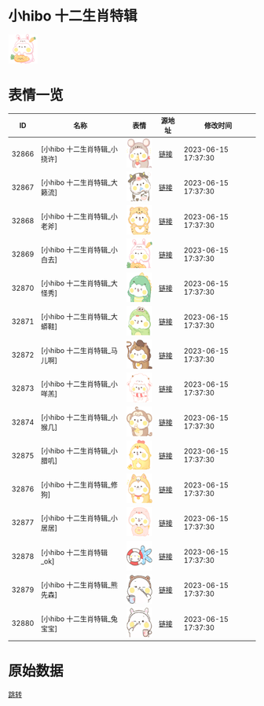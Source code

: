 # 小hibo 十二生肖特辑

<img src="./cover.png" height="60" alt="cover" />

# 表情一览

|ID|名称|表情|源地址|修改时间|
|----|----|----|----|----|
|32866|[小hibo 十二生肖特辑_小挠许]|<img src="./pic/032866_%5B小hibo 十二生肖特辑_小挠许%5D.png" height="60" alt="小挠许"/>|[链接](https://i0.hdslb.com/bfs/garb/7ea60057080bc4d7a325d2cc94fae1a9e798b460.png)|2023-06-15 17:37:30|
|32867|[小hibo 十二生肖特辑_大籁流]|<img src="./pic/032867_%5B小hibo 十二生肖特辑_大籁流%5D.png" height="60" alt="大籁流"/>|[链接](https://i0.hdslb.com/bfs/garb/4689f1f03b2660959dd905af3370a81af5c90c6c.png)|2023-06-15 17:37:30|
|32868|[小hibo 十二生肖特辑_小老斧]|<img src="./pic/032868_%5B小hibo 十二生肖特辑_小老斧%5D.png" height="60" alt="小老斧"/>|[链接](https://i0.hdslb.com/bfs/garb/27965636d6a02192c9d75449874c5af11ac7fcef.png)|2023-06-15 17:37:30|
|32869|[小hibo 十二生肖特辑_小白去]|<img src="./pic/032869_%5B小hibo 十二生肖特辑_小白去%5D.png" height="60" alt="小白去"/>|[链接](https://i0.hdslb.com/bfs/garb/d44122ae66fde8ff6789c2114dfade081bbc886a.png)|2023-06-15 17:37:30|
|32870|[小hibo 十二生肖特辑_大怪秀]|<img src="./pic/032870_%5B小hibo 十二生肖特辑_大怪秀%5D.png" height="60" alt="大怪秀"/>|[链接](https://i0.hdslb.com/bfs/garb/62aa9d95acad57bdf2782d4b01e1e2f0482ccdba.png)|2023-06-15 17:37:30|
|32871|[小hibo 十二生肖特辑_大蟒鞋]|<img src="./pic/032871_%5B小hibo 十二生肖特辑_大蟒鞋%5D.png" height="60" alt="大蟒鞋"/>|[链接](https://i0.hdslb.com/bfs/garb/897234774918a1f5b6eba911a4e84a9b3acc9083.png)|2023-06-15 17:37:30|
|32872|[小hibo 十二生肖特辑_马儿啊]|<img src="./pic/032872_%5B小hibo 十二生肖特辑_马儿啊%5D.png" height="60" alt="马儿啊"/>|[链接](https://i0.hdslb.com/bfs/garb/3efce772ef38e0be89c54957b5f655375b42cef7.png)|2023-06-15 17:37:30|
|32873|[小hibo 十二生肖特辑_小咩羔]|<img src="./pic/032873_%5B小hibo 十二生肖特辑_小咩羔%5D.png" height="60" alt="小咩羔"/>|[链接](https://i0.hdslb.com/bfs/garb/67808559ac52b24da6b5f591636ed2146ca5c5b9.png)|2023-06-15 17:37:30|
|32874|[小hibo 十二生肖特辑_小猴几]|<img src="./pic/032874_%5B小hibo 十二生肖特辑_小猴几%5D.png" height="60" alt="小猴几"/>|[链接](https://i0.hdslb.com/bfs/garb/aab0f08237fb5d0da9a12b89105242ccea7a4250.png)|2023-06-15 17:37:30|
|32875|[小hibo 十二生肖特辑_小腊叽]|<img src="./pic/032875_%5B小hibo 十二生肖特辑_小腊叽%5D.png" height="60" alt="小腊叽"/>|[链接](https://i0.hdslb.com/bfs/garb/caa037b7d22ac9d870001cc10e5a1bb015ac997c.png)|2023-06-15 17:37:30|
|32876|[小hibo 十二生肖特辑_修狗]|<img src="./pic/032876_%5B小hibo 十二生肖特辑_修狗%5D.png" height="60" alt="修狗"/>|[链接](https://i0.hdslb.com/bfs/garb/e0c084f7a5acedbd0ce191f7fd0ea3ff6199c56c.png)|2023-06-15 17:37:30|
|32877|[小hibo 十二生肖特辑_小居居]|<img src="./pic/032877_%5B小hibo 十二生肖特辑_小居居%5D.png" height="60" alt="小居居"/>|[链接](https://i0.hdslb.com/bfs/garb/ce0f861b5f8adc0aa6b6495100a808f5d21b9dae.png)|2023-06-15 17:37:30|
|32878|[小hibo 十二生肖特辑_ok]|<img src="./pic/032878_%5B小hibo 十二生肖特辑_ok%5D.png" height="60" alt="ok"/>|[链接](https://i0.hdslb.com/bfs/garb/b7c25748eab2b02e3ecdd59bf931e1b3d390bc55.png)|2023-06-15 17:37:30|
|32879|[小hibo 十二生肖特辑_熊先森]|<img src="./pic/032879_%5B小hibo 十二生肖特辑_熊先森%5D.png" height="60" alt="熊先森"/>|[链接](https://i0.hdslb.com/bfs/garb/d0d13c56e16957220c9d6aa96f711b977a44f2f4.png)|2023-06-15 17:37:30|
|32880|[小hibo 十二生肖特辑_兔宝宝]|<img src="./pic/032880_%5B小hibo 十二生肖特辑_兔宝宝%5D.png" height="60" alt="兔宝宝"/>|[链接](https://i0.hdslb.com/bfs/garb/f657b3e11a6edfca2d713441ef73421b9909e185.png)|2023-06-15 17:37:30|

# 原始数据

[跳转](./raw.json)

